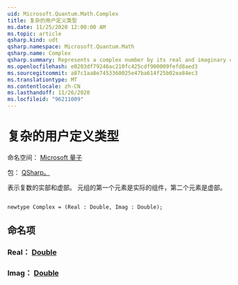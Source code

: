 ```yaml
---
uid: Microsoft.Quantum.Math.Complex
title: 复杂的用户定义类型
ms.date: 11/25/2020 12:00:00 AM
ms.topic: article
qsharp.kind: udt
qsharp.namespace: Microsoft.Quantum.Math
qsharp.name: Complex
qsharp.summary: Represents a complex number by its real and imaginary components. The first element of the tuple is the real component, the second one - the imaginary component.
ms.openlocfilehash: e0203df79246ac210fc425cdf900009fefd8aed3
ms.sourcegitcommit: a87c1aa8e7453360025e47ba614f25b02ea84ec3
ms.translationtype: MT
ms.contentlocale: zh-CN
ms.lasthandoff: 11/26/2020
ms.locfileid: "96211009"
---
```

# <a name="complex-user-defined-type"></a>复杂的用户定义类型

命名空间： [Microsoft 量子](xref:Microsoft.Quantum.Math)

包： [QSharp。](https://nuget.org/packages/Microsoft.Quantum.QSharp.Core)


表示复数的实部和虚部。
元组的第一个元素是实际的组件，第二个元素是虚部。

```qsharp

newtype Complex = (Real : Double, Imag : Double);
```



## <a name="named-items"></a>命名项

### <a name="real--double"></a>Real： [Double](xref:microsoft.quantum.lang-ref.double)


### <a name="imag--double"></a>Imag： [Double](xref:microsoft.quantum.lang-ref.double)

